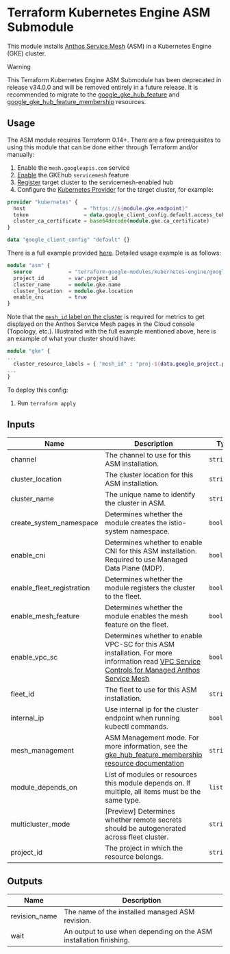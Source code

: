 # Terraform Kubernetes Engine ASM Submodule

This module installs [Anthos Service Mesh](https://cloud.google.com/service-mesh/docs) (ASM) in a Kubernetes Engine (GKE) cluster.

> [!WARNING]
> This Terraform Kubernetes Engine ASM Submodule has been deprecated in release v34.0.0 and will be removed entirely in a future release. It is recommended to migrate to the [google_gke_hub_feature](https://registry.terraform.io/providers/hashicorp/google/latest/docs/resources/gke_hub_feature#example-usage---enable-fleet-default-member-config-service-mesh) and [google_gke_hub_feature_membership](https://registry.terraform.io/providers/hashicorp/google/latest/docs/resources/gke_hub_feature_membership#example-usage---service-mesh) resources.

## Usage

The ASM module requires Terraform 0.14+. There are a few prerequisites to using this module that can be done either through Terraform and/or manually:

1. Enable the `mesh.googleapis.com` service
1. [Enable](https://registry.terraform.io/providers/hashicorp/google/latest/docs/resources/gke_hub_feature#example-usage---gkehub-feature-anthos-service-mesh) the GKEhub `servicemesh` feature
1. [Register](https://cloud.google.com/anthos/fleet-management/docs/register/gke#terraform) target cluster to the servicemesh-enabled hub
1. Configure the [Kubernetes Provider](https://registry.terraform.io/providers/hashicorp/kubernetes/latest/docs) for the target cluster, for example:

```tf
provider "kubernetes" {
  host                   = "https://${module.gke.endpoint}"
  token                  = data.google_client_config.default.access_token
  cluster_ca_certificate = base64decode(module.gke.ca_certificate)
}

data "google_client_config" "default" {}
```

There is a full example provided [here](../../examples/simple_zonal_with_asm). Detailed usage example is as follows:

```tf
module "asm" {
  source            = "terraform-google-modules/kubernetes-engine/google//modules/asm"
  project_id        = var.project_id
  cluster_name      = module.gke.name
  cluster_location  = module.gke.location
  enable_cni        = true
}
```

Note that the [`mesh_id` label on the cluster](https://cloud.google.com/service-mesh/docs/managed/auto-control-plane-with-fleet#apply_the_mesh_id_label) is required for metrics to get displayed on the Anthos Service Mesh pages in the Cloud console (Topology, etc.). Illustrated with the full example mentioned above, here is an example of what your cluster should have:

```tf
module "gke" {
...
  cluster_resource_labels = { "mesh_id" : "proj-${data.google_project.project.number}" }
...
}
```

To deploy this config:

1. Run `terraform apply`

 <!-- BEGINNING OF PRE-COMMIT-TERRAFORM DOCS HOOK -->
## Inputs

| Name | Description | Type | Default | Required |
|------|-------------|------|---------|:--------:|
| channel | The channel to use for this ASM installation. | `string` | `""` | no |
| cluster\_location | The cluster location for this ASM installation. | `string` | n/a | yes |
| cluster\_name | The unique name to identify the cluster in ASM. | `string` | n/a | yes |
| create\_system\_namespace | Determines whether the module creates the istio-system namespace. | `bool` | `true` | no |
| enable\_cni | Determines whether to enable CNI for this ASM installation. Required to use Managed Data Plane (MDP). | `bool` | `false` | no |
| enable\_fleet\_registration | Determines whether the module registers the cluster to the fleet. | `bool` | `false` | no |
| enable\_mesh\_feature | Determines whether the module enables the mesh feature on the fleet. | `bool` | `false` | no |
| enable\_vpc\_sc | Determines whether to enable VPC-SC for this ASM installation. For more information read [VPC Service Controls for Managed Anthos Service Mesh](https://cloud.google.com/service-mesh/docs/managed/vpc-sc) | `bool` | `false` | no |
| fleet\_id | The fleet to use for this ASM installation. | `string` | `""` | no |
| internal\_ip | Use internal ip for the cluster endpoint when running kubectl commands. | `bool` | `false` | no |
| mesh\_management | ASM Management mode. For more information, see the [gke\_hub\_feature\_membership resource documentation](https://registry.terraform.io/providers/hashicorp/google/latest/docs/resources/gke_hub_feature_membership#nested_mesh) | `string` | `""` | no |
| module\_depends\_on | List of modules or resources this module depends on.  If multiple, all items must be the same type. | `list(any)` | `[]` | no |
| multicluster\_mode | [Preview] Determines whether remote secrets should be autogenerated across fleet cluster. | `string` | `"manual"` | no |
| project\_id | The project in which the resource belongs. | `string` | n/a | yes |

## Outputs

| Name | Description |
|------|-------------|
| revision\_name | The name of the installed managed ASM revision. |
| wait | An output to use when depending on the ASM installation finishing. |

<!-- END OF PRE-COMMIT-TERRAFORM DOCS HOOK -->
